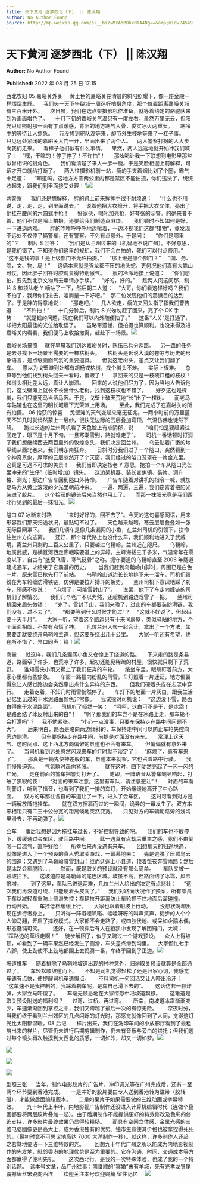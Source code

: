 ```yaml
---
title: 天下黄河 逐梦西北（下） || 陈汉翔
author: No Author Found
source: http://mp.weixin.qq.com/s?__biz=MzA5MDkxNTA4Ng==&amp;mid=2454912562&amp;idx=1&amp;sn=ed0c8792b5032c6754014c2f8f80c847&amp;chksm=87a23653b0d5bf45bf68c2f80f6eb1ec18f40b261fe0ef227eb0338f512aba4aec7cb12f7d8a#rd
---
```


# 天下黄河 逐梦西北（下） || 陈汉翔

**Author:** No Author Found

**Published:** 2022 年 08 月 25 日 17:15

西北农妇 05 嘉峪关外关     黄土色的嘉峪关在清晨的斜阳照耀下，像一座金殿一样熠熠生辉。    我们头一天下午绕城一周选好拍摄角度，那个位置距离嘉峪关城有三百米开外。     次日晨，我们在选点架摄影机作准备，就等着约定的骆驼队来到为画面增色了。     十月下旬的嘉峪关气温只有一度左右。虽然万里无云，但阳光只给照射那一面有丁点暖感，背阳的地方寒气入骨，委实冰火两重天。     寒冷中的等待让人焦急。    万没想到驼队没等来，却节外生枝地等来了一杠子事。    只见远处紧闭的嘉峪关大门一开，里面出来了两个人。    两人警察打扮的人大步向我们走来。    看样子他们似有什么事情。    果然，两人远远地就开始冲我们喊了：    “嘿，干嘛的！停了停了！不许拍”！      那吆喝让我一下联想到电影里那些似曾相识的狠角色。     我们看清楚了来人一胖一瘦。于是笑脸相迎上前解释，可话才开口就给打断了。    两人往摄影机前一站，瘦的手夹着烟比划了个圈，霸气十足道：     “知道吗，这地方方圆两公里内都是禁区不能拍摄，你们违法了，统统收起来，跟我们到里面接受处理！”![](https://mmbiz.qpic.cn/mmbiz_jpg/PJWG74pLsMakuiccMXr54DyuW0Byz83QpGIjqE3kHzFcicR9uT0Bu05Qaq8n0wUuIbRDibTJqvicQEVAsU8TZNfm5Q/640)

两警察      我们还是想解释， 胖的跨上前来挥挥手很不耐烦说：     “什么也不用说，走，走，走，到里面说去。”     说着他把大衣撩开，将手把大衣叉住，亮出了他挂在腰间的六四式手枪！      好家伙，喝叱加亮枪，好夸张的示警。的确来者不善，他们不仅是阻止拍摄，还要给我们制造点麻烦。     我们顿时不知如何是好，一下进退两难。     胖的咋咋呼呼呼地边嚷着，一边环视我们这群“猎物”，竟发现不远处不仅停了辆警车，还有警察，不免有点意外。于是问：      “你们是哪里的”？      制片 S 回答：     “我们是从兰州过来的（机智地不说广州）。不好意思，是我们错了，不知道你们这里的规矩，我们不会白拍的，我们可以付点费用。”     “这不是钱的事！是上级部门不允许拍摄。”     “那上级是哪个部门？”     “国、务、院，文、物、局！”     这俩本来就是强龙都不压的地头蛇，更何况他们真有大靠山可仗，因此胖子回答时腔调显得特别傲气。     瘦的冷冷地接上说道：     “你们想拍，要先到北京文物局去申请办手续。”     “好的，好的。”     趁两人问这问那，制片 S 和领队老 Y 嘀咕了一下，然后朝二人道：    “大哥，你们看这样好吗？我们不拍了，我跟你们进去，咱商量一下好吧。”    那二位发现他们的震慑目的达到了。于是胖的得意地说：     “那走吧。”     几人欲走，瘦的又回头指了指我们警告道：     “不许拍！”      十几分钟后，制片 S 兴匆匆赶了回来，亮了个 OK 手势：     “就是钱的问题，现在我们可以内外随便拍了。”      这番“人关”是打通了，却把太阳最佳的光位给耽误了。     虽略带遗憾，但拍摄也算顺利。也没来得及进嘉峪关内看看，我们便马上收拾撤离，赶赴下一场景。![](https://mmbiz.qpic.cn/mmbiz_jpg/PJWG74pLsMakuiccMXr54DyuW0Byz83QphwRQS2h5ukQESt8REBA13jQvoibbHeJUicOOW9kHW4A2HhazNPRxWhrQ/640)

嘉峪关场景照     就在早晨我们到达嘉峪关时，队伍已兵分两路。    另一路的任务是去寻找下一场景里需要的一棵枯树头。     枯树头是诉说大漠的苍凉与历史的形象语言，是点缀画面气氛的重要道具。     但就这老树头，差点又让我们翻了车。    原以为戈壁滩到处都有胡杨或枯树，找个树头不难。    实际上很难。    总算等到他们找到树头回来一看时，傻眼了！     拿回来的只是一枝碗口粗的枝杈！和树头相比差太远，真让人崩溃。     回来的人说他们尽力了，因为当地人告诉他们，这戈壁滩上就长不长出什么老树。找到这枝杈也不错了。      好歹这也是棵树，我们只能死马当活马医。于是，戈壁上破天荒地“长”出了一棵树。     而老马车轱辘也在这里的明长城墙下光荣派上用场。      至此，我们完成了在嘉峪关的所有拍摄。 06 拾获的惊喜     戈壁滩的天气变起来毫无征兆。一两小时前的万里蓝天不知几时就悄然蒙上一层纱，很快无边际的云层叠加穹顶，气温仿佛也徒然下降。     跑过长途的兰州司机看了天色脸上有点阴郁，说：     “咱们怕是要赶紧往回走了，眼下是十月下旬，一旦寒潮雪到，路就难走了”。     司机一番话顿时打消了我们想继续西去两百里外的敦煌念头，我们决定回兰州。     乌云贴着广袤的地平线从西北卷来，我们朝东南狂奔。     日斜时分我们过了一个隘口，突然看到一个神奇景象，厚厚的云层忽然开了个天窗，我们经过的隘口笼罩在一片金光里。    这真是可遇不可求的美景！     我们当即决定按老 Y 意思，抢拍一个车从隘口光芒里冲来的“生仔”（临时增加）镜头。    这边架机器、装长变焦镜、装片、调升格、测光；那边广告车回到隘口外待命。     广告车随着对讲机的指令一喊，就加足马力从黄尘滚滚的夕光里朝前冲来。     一遍、两遍、三遍，我们窃喜着把阳光装进了胶片。     这个拾获的镜头后来当然也用上了。     而那一抹阳光竟是我们西北行见到的最后一抹阳光。![](https://mmbiz.qpic.cn/mmbiz_jpg/PJWG74pLsMakuiccMXr54DyuW0Byz83Qpo3M360VbIkIVFITWpUKWF3PL5cBwODO3qwa1m3BEZex9RrgjJUU5gw/640)

隘口 07 冰断来时路          “来时好好的，回不去了”。今天的这句喜感网语，用来形容我们那天归途状况，最贴切不过了。     天色越来越暗，寒云层层叠叠如一张无际巨网罩下。    我们几辆车是像几条漏网的小鱼，在兰州司机的引领下，拼命往兰州方向逃离。     还好，那个年代路上也没什么车，我们顺利地进入了武威境，离兰州只剩约二百来公里了，只要越过乌鞘岭，兰州近在咫尺。     乌鞘岭，地属武威，是横亘河西走廊咽喉要道上的屏嶂。主峰海拔三千多米，气温常年在零度以下，自古有"盛夏飞雪，寒气砭骨"之称。扼守要道的乌鞘岭直至 2006 年隧道建成通车，才结束了它霸道的历史。      当我们赶到乌鞘岭山脚时，周围已是白色一片，原来雪已抢先打了前站。     乌鞘岭山道边长长地排下来一溜车，司机们纷纷在为车轮缠防滑铁链，仿佛是要拉开搏斗的架势。     兰州司机下意识地踩了刹车，预感不妙说：    “麻烦了，可能雪封山了”。     说罢，他下了车走向缠链的司机们了解情况。     我们几个老广不以为然，还趁机到路边戏雪了一把。     兰州司机回来眉头微锁：     “完了，雪封了山，我们来晚了，过山的车都要装防滑链，我们没有，过不去了”。     “那要等到什么时候才能过”？     “这就不好说了，但起码要十天半月”。     大家一听，望着这个路边只有十来间房屋，类似驿站的地方，个个面面相觑，不禁有点慌了神。     几位兰州人聚一起合计，拿出了一个方法，如果要走就要绕开乌鞘岭主道，但这要多绕出几十公里。     大家一听还有希望，也在所不惜了、异口同声：绕！![](https://mmbiz.qpic.cn/mmbiz_jpg/PJWG74pLsMakuiccMXr54DyuW0Byz83Qp525sEv5wwXts8hOTAiaa9AbHibK1WDPJhpcSJP8GqK8djI9rcF1Ob8iaA/640)

商量      就这样，我们几条漏网小鱼又仓惶上了绕道的路。     下来走的路是条县道，路面窄了许多，也荒凉了许多，起初还能见稀疏的村屋，很快就只剩下了荒野。     谁知雪夹小雨又撵上了我们狂奔的车轮。     绻坐车里，眼睛盯着前方，大家心里都有些焦急。     车窗一路撞向纷乱的雨雪，车灯照着一片迷茫，地方偏僻得总让人感觉路边会突然窜出点什么异样的东西。      但我们硬着头皮在忐忑中穿行。     走着走着，不知几时雨雪悄然停了。     车灯下的地面一片灰白，跟我生活记忆里见过的干水泥路面颜色非常像。    我试探对司机说：    “这边没下雪，路面白得像干水泥路面”。    司机听了哑然一笑：    “呵呵，这白可不是干，是冰霜！是路面结了冰反射出来的白”！     “啊？那我们的车岂不是在冰路上走，那车轮不会打滑吗”？     我不勉紧张。     “小心一点没事，只要车保持走在路中间问题不大”。      后来明白，路面是略向两边倾斜的，车保持走中间可以防止车轮失控向旁边侧滑。      但车要保持走在路中间，前提是对面没有来车。     常理上这天气、这时间点、这上西北方向偏僻的县道也不会有来车。      但偏偏就有意外来了。     当司机看到远处忽然闪现来车的灯时就不淡定了：    “麻烦了，真有车来了”。      那真是一辆鬼使神差般的车，县道本来就窄，它也占着路中行驶。     我们慢慢迫近。     气氛瞬时趋向紧张。         就在这时，四下陡然亮起了一闪一闪的红光。     走在前面的警车把警灯打开了。     随即，一阵语音从警车喇叭响起，打破了黑寂的夜：     “对面的来车注意，这里有车队，请注意避让”！      对面的车看到警灯，听到了播音，也看到了我们一排的车灯，开始缓缓地离开了中心路面。     双方的车都往各自的车道让了一下，进入了会车区。     这时可看到对方是一辆解放牌拖挂车。      就在双方擦肩而过的一瞬间，诡异的一幕发生了。双方本来相距只有二三十公分宽的距离倏地突然变宽。     只见对方的车辆朝路旁的浅沟里滑去，不再动弹了。![](https://mmbiz.qpic.cn/mmbiz_jpg/PJWG74pLsMakuiccMXr54DyuW0Byz83QpibfQo1iczZAHfpEyC8mOLRLibvK8MibLntHSce61nKBM7EwZ6vOFBWNodg/640)

会车      事后我想是因为拖挂车过长，不好控制导致的吧。     我们的车也不敢停下，缓缓通过会车区，驶回路中间。       此一遇真有点劫后重生之感，我们不由倒吸一口凉气，直呼好险！     所幸后来再没遇有来车。      回想那天的归途境遇，就像是进入了一个预设的真人秀取关游戏，一幕幕地来：     先是逃脱了压顶乌云的围追；又遇到了乌鞘岭降雪封山；继而迂迴上小县道，顶着饿夜奔雪雨路；然后是冰路会车脱险……      然而，既是取关的预设就没有那么简单。      车队又被一段坡拦下。     这坡道应是乌鞘岭的尾巴区域。坡虽不高，但路面结了冰霜，风险倍增。      到了这里，车队已进退两难，几位兰州人给出的决定有点悲壮：     “这次我们再没道可绕，只能硬着头皮闯了。”      我们对路面状况作了预案，所有乘员下车以减轻车重防止侧滑失控；车辆拉开距离防止车轮抓不住地面后溜碰撞。      行动开始。     车挂低档缓缓上行。     大家也跟着朝坡上行动。      没想状况却出现在步行者身上。     只听得一阵噼哩叭嗒、哇哇呀呀的叫声笑声，徒步的人个个人仰马翻，开启了摔跤模式。大家都不会走路了，或四肢伏地、或呆如企鹅木偶，形态蠢钝可笑。       还好，在一顿摔后有人在狼狈中发现了解困窍门，大喊：    “踩路边的草根走啊！”     徒步解困了，似乎又跨过一个游戏预设。    众人上得坡顶，却看到了一辆车果然已经发生了侧滑，车头差点滑到沟里。    大家慌忙七手八脚，使上劲使不上劲地都围上去捣腾一番，车终于回到了正道。![](https://mmbiz.qpic.cn/mmbiz_jpg/PJWG74pLsMakuiccMXr54DyuW0Byz83QpKNKDYJNMDp1jeuvMBubTzQmQ38tiasRSF2WbPicZjWV9GWctkouvxkHA/640)

坡道推车      随着排除了乌鞘岭坡道出现的种种意外，归途取关预设就算是全部通过了。      车轻松顺坡道而下。     不知是司机觉得轻松了还是归家心切，我感觉车速有点快，便提醒司机车速慢点。      不料司机一句回话又让人吓出冷汗：      “这车速不是我控制的，我踩着刹车呢，是车自己滑下去的”。      这话仿若一颗炸弹，大家立马吓傻了。      车毫无顾忌地在大家惊恐中沿坡道飘移。      这难道是取关预设附送的福利吗？      过弯、过桥、再过弯。      所幸，南坡道冰霜渐渐变少，车速渐渐回到掌控之中，我们又跨越了最后一次的有惊无险。       深夜时分，当我们终于看到兰州郊区的几点闪烁的灯光时，那感觉就像回到了人间，觉得这灯光比太阳都温暖。08 后记       样片出来，我们在洗印车间的小放影厅看到了最粗剪出来的样片，尽管仍未进行后期剪辑制作，仍未有音乐与旁白的烘托；但我们透过每个镜头再次触摸到大西北的质感，一切如昨，却又一切如梦。![](https://mmbiz.qpic.cn/mmbiz_jpg/PJWG74pLsMakuiccMXr54DyuW0Byz83QpjzUxAqG8pzA6II0FL91BjogiazTtSLEBshMTibpCv6ZpqOo9ontINuiaQ/640)

![](https://mmbiz.qpic.cn/mmbiz_jpg/PJWG74pLsMakuiccMXr54DyuW0Byz83QpicnfhybQ8gDHwkUrHTfImtAViaptia9L2HM93jfjZKGwOS4dKAgGStqibA/640)

![](https://mmbiz.qpic.cn/mmbiz_jpg/PJWG74pLsMakuiccMXr54DyuW0Byz83QpRe7yqEmsQHibAJjSR08CT5WMq4iaMpJ29du18qS6MMP5GY0aB5lIXcyw/640)

![](https://mmbiz.qpic.cn/mmbiz_jpg/PJWG74pLsMakuiccMXr54DyuW0Byz83QpugNN4fGj9f3M0KlbaN5XLibcUpWQvQO5hJpWDphpPnYpEDdkfiaJ522A/640)

剧照三张      当年，制作电影胶片的广告片，冲印调光等在广州完成后，还有一至两个环节要到香港完成。     一是冲好的胶片要由专人送到香港转为磁带（胶转磁），才能做后面编辑版本。     二是如果片子如果需要做的三维动画或字幕特效。       九十年代上半叶，内地影视广告制作还没进入计算机编辑时代（连做个叠画都要将两层胶片叠加一起）。由于后期制作不能提供更好的特效修改及色彩的修饰支持，许多影片最终效果仍显得较粗糙。     而具有空间立体感、金属光感的三维电脑图像更是高大上，成为香港独有的优势。独市生意使其价格也被拿捏得死死的。（最初时竟不可思议地高达 7000 大洋制作一秒）。就这样，许多制作人还趋之若鹜地要沾一下三维特效的光。       回想九十年代广州之所以能成为内地影视制作的先发地，毗邻香港的地理优势是至为重要的。它在沟通、时间、交通成本等方面都赢得了便利先机。       这次西北行，是我的一次特殊体验，也成了我的一个特别话题。  读本号文章，品广州往事：南番顺的“冥婚”未有羊城，先有光孝龙导尾震撼唐丝宋瓷向西洋       欢迎关注本号欢迎赐稿 留住记忆     ![](https://mmbiz.qpic.cn/mmbiz_gif/Ljib4So7yuWiaD31enw8xDOLVj1ZaVlkg4Hj2BKvLkFOvia2yI3nUpYA6JC2G7er9CickUg1yA4znvodCrLgovhCJw/640?wx_fmt=gif)
